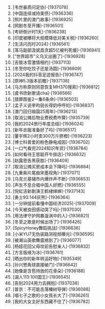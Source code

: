 
1. [韦世豪质问足协]-[1937078]
1. [中国连续减持美债]-[1936336]
1. [照片里的澳门故事]-[1936925]
1. [网剧冬至开播]-[1936501]
1. [考研倒计时1天]-[1936238]
1. [印度被曝将大规模降低对美关税]-[1936260]
1. [生活闪亮时2024]-[1936561]
1. [落马副部汲斌昌贪超5亿被判死缓]-[1936941]
1. [“世界超市”义乌又出圈了]-[1936928]
1. [吉致冰雪激情相约]-[1937113]
1. [冬至你吃饺子还是汤圆]-[1936809]
1. [2024我的抖音足迹报告]-[1936747]
1. [原神5.3版本前瞻]-[1937138]
1. [马方称原则同意恢复MH370搜索]-[1936812]
1. [虞书欣新歌请cha]-[1936566]
1. [猎罪图鉴2一集6条命]-[1936503]
1. [孟子义说李昀锐长得奶呼呼的]-[1936837]
1. [澳门回归祖国25周年]-[1936213]
1. [取消公摊后物业费税费咋算]-[1935739]
1. [我的2024旅行年度总结]-[1936024]
1. [新年衣服准备好了吗]-[1936517]
1. [董宇辉2小时卖300万斤脐橙]-[1936223]
1. [博士科普爱的粉色静电成因]-[1936702]
1. [一口气看完2024知识年货]-[1936784]
1. [如何看待王思聪开牛排店]-[1936632]
1. [赵露思告黑获胜]-[1936409]
1. [取消公摊买房成本会下降吗]-[1936884]
1. [九重紫片尾曲宋墨视角]-[1937071]
1. [乌克兰基辅市内爆炸声不断]-[1936653]
1. [声生不息合唱中国人好燃]-[1936555]
1. [倪虹洁新剧演王鹤棣婶婶]-[1937143]
1. [勇士93:144灰熊]-[1936364]
1. [一分钟提前看懂中国经济2025]-[1937009]
1. [今天被良田感动哭了吗]-[1937030]
1. [用法律守护网暴漩涡中的人]-[1936821]
1. [冬至之歌是时候出场了]-[1936426]
1. [SpicyHoney舞蹈挑战]-[1936636]
1. [小米YU7无伪装路测视频曝光]-[1936595]
1. [被潮汕英歌舞震撼到了]-[1936077]
1. [杨妞花回父母坟前告慰亲人]-[1936832]
1. [方言版缘为冰]-[1936761]
1. [晒出你的新年转运好物]-[1935349]
1. [孙兴慜角球直接破门]-[1936642]
1. [她像是含苞待放的花骨朵]-[1936188]
1. [湖人113:100国王]-[1936545]
1. [告别2024用力去拥抱]-[1937038]
1. [普京：不可能击落榛树导弹]-[1936088]
1. [唱七子之歌的小女孩长大了]-[1936261]
1. [我的大女主好东西藏不住了]-[1936782]